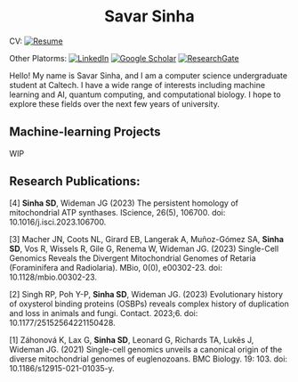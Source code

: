 <div align="center">
  <h1 style="text-align: center;">Savar Sinha</h1>
</div>

CV: [![Resume](https://img.shields.io/badge/Resume-CV-informational?style=for-the-badge)](Savar_Sinha_CV.pdf)

Other Platorms: [![LinkedIn](https://img.shields.io/badge/-LinkedIn-blue?style=flat-square&logo=Linkedin&logoColor=white&link=https://www.linkedin.com/in/savar-sinha-0a5364237/)](https://www.linkedin.com/in/savar-sinha-0a5364237/) [![Google Scholar](https://img.shields.io/badge/-Google%20Scholar-blue?style=flat-square&logo=Google%20Scholar&logoColor=white&link=https://scholar.google.com/citations?user=T2ApEXgAAAAJ&hl=en)](https://scholar.google.com/citations?user=T2ApEXgAAAAJ&hl=en) [![ResearchGate](https://img.shields.io/badge/-ResearchGate-9cf?style=flat-square&logo=ResearchGate&logoColor=white&link=https://www.researchgate.net/profile/Savar-Sinha/publications)](https://www.researchgate.net/profile/Savar-Sinha/publications)

Hello! My name is Savar Sinha, and I am a computer science undergraduate student at Caltech. I have a wide range of interests including machine learning and AI, quantum computing, and computational biology. I hope to explore these fields over the next few years of university.

## Machine-learning Projects
WIP

## Research Publications:
[4] **Sinha SD**, Wideman JG (2023) The persistent homology of mitochondrial ATP synthases. IScience, 26(5), 106700. doi: 10.1016/j.isci.2023.106700.

[3] Macher JN, Coots NL, Girard EB, Langerak A, Muñoz-Gómez SA, **Sinha SD**, Vos R, Wissels R, Gile G, Renema W, Wideman JG. (2023) Single-Cell Genomics Reveals the Divergent Mitochondrial Genomes of Retaria (Foraminifera and Radiolaria). MBio, 0(0), e00302-23. doi: 10.1128/mbio.00302-23.

[2] Singh RP, Poh Y-P, **Sinha SD**, Wideman JG. (2023) Evolutionary history of oxysterol binding proteins (OSBPs) reveals complex history of duplication and loss in animals and fungi. Contact. 2023;6. doi: 10.1177/25152564221150428.

[1] Záhonová K, Lax G, **Sinha SD**, Leonard G, Richards TA, Lukěs J, Wideman JG. (2021) Single-cell genomics unveils a canonical origin of the diverse mitochondrial genomes of euglenozoans. BMC Biology. 19: 103. doi: 10.1186/s12915-021-01035-y.


<!--
**savarsinha123/savarsinha123** is a ✨ _special_ ✨ repository because its `README.md` (this file) appears on your GitHub profile.

Here are some ideas to get you started:

- 🔭 I’m currently working on ...
- 🌱 I’m currently learning ...
- 👯 I’m looking to collaborate on ...
- 🤔 I’m looking for help with ...
- 💬 Ask me about ...
- 📫 How to reach me: ...
- 😄 Pronouns: ...
- ⚡ Fun fact: ...
-->
